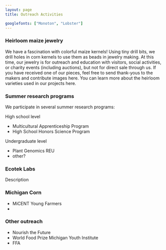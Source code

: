 ```yaml
---
layout: page
title: Outreach Activities

googlefonts: ["Monoton", "Lobster"]
---
```



### Heirloom maize jewelry

We have a fascination with colorful maize kernels! Using tiny drill bits, we drill holes in corn kernels to use them as beads in jewelry making. At this time, our jewelry is for outreach and education with visitors, social activities, or charity events (including auctions), but not for direct sale through us. If you have received one of our pieces, feel free to send thank-yous to the makers and contribute images here. You can learn more about the heirloom varieties used in our projects here.

### Summer research programs

We participate in several summer research programs:

High school level

* Multicultural Apprenticeship Program
* High School Honors Science Program

Undergraduate level

* Plant Genomics REU
* other?

### Ecotek Labs

Description

### Michigan Corn

* MiCENT Young Farmers
* 

### Other outreach

* Nourish the Future
* World Food Prize Michigan Youth Institute
* FFA